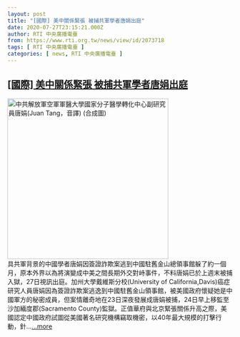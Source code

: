 ```yaml
---
layout: post
title: "[國際] 美中關係緊張 被捕共軍學者唐娟出庭"
date: 2020-07-27T23:15:21.000Z
author: RTI 中央廣播電臺
from: https://www.rti.org.tw/news/view/id/2073718
tags: [ RTI 中央廣播電臺 ]
categories: [ news, RTI 中央廣播電臺 ]
---
```

<!--1595891721000-->
[[國際] 美中關係緊張 被捕共軍學者唐娟出庭](https://www.rti.org.tw/news/view/id/2073718)
------

<div>
<img src="https://static.rti.org.tw/assets/thumbnails/2020/07/23/0602bab69078b0adfa2bbf61e285fddd.jpg" width="360" alt="中共解放軍空軍軍醫大學國家分子醫學轉化中心副研究員唐娟(Juan Tang，音譯) (合成圖)" title="中共解放軍空軍軍醫大學國家分子醫學轉化中心副研究員唐娟(Juan Tang，音譯) (合成圖)"><br>具共軍背景的中國學者唐娟因簽證詐欺案逃到中國駐舊金山總領事館躲了約一個月，原本外界以為將演變成中美之間長期外交對峙事件，不料唐娟已於上週末被捕入獄，27日視訊出庭。加州大學戴維斯分校(University of California,Davis)癌症研究人員唐娟因為簽證詐欺案逃逸到中國駐舊金山領事館，被美國政府懷疑她是中國軍方的秘密成員，但案情離奇地在23日深夜發展成唐娟被捕，24日早上移監至沙加緬度郡(Sacramento County)監獄。正值華府與北京緊張關係升高之際，美國認定中國政府試圖從美國著名研究機構竊取機密，以40年最大規模的打擊行動，針...<a target="_blank" href="https://www.rti.org.tw/news/view/id/2073718">...more</a>
</div>
